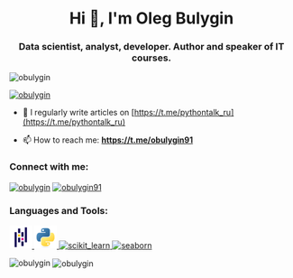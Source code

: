 <h1 align="center">Hi 👋, I'm Oleg Bulygin</h1>
<h3 align="center">Data scientist, analyst, developer. Author and speaker of IT courses.</h3>

<p align="left"> <img src="https://komarev.com/ghpvc/?username=obulygin&label=Profile%20views&color=0e75b6&style=flat" alt="obulygin" /> </p>

<p align="left"> <a href="https://github.com/ryo-ma/github-profile-trophy"><img src="https://github-profile-trophy.vercel.app/?username=obulygin" alt="obulygin" /></a> </p>

- 📝 I regularly write articles on [https://t.me/pythontalk_ru](https://t.me/pythontalk_ru)

- 📫 How to reach me: **https://t.me/obulygin91**

<h3 align="left">Connect with me:</h3>
<p align="left">
<a href="https://linkedin.com/in/obulygin" target="blank"><img align="center" src="https://raw.githubusercontent.com/rahuldkjain/github-profile-readme-generator/master/src/images/icons/Social/linked-in-alt.svg" alt="obulygin" height="30" width="40" /></a>
<a href="https://fb.com/obulygin91" target="blank"><img align="center" src="https://raw.githubusercontent.com/rahuldkjain/github-profile-readme-generator/master/src/images/icons/Social/facebook.svg" alt="obulygin91" height="30" width="40" /></a>
</p>

<h3 align="left">Languages and Tools:</h3>
<p align="left"> <a href="https://pandas.pydata.org/" target="_blank" rel="noreferrer"> <img src="https://raw.githubusercontent.com/devicons/devicon/2ae2a900d2f041da66e950e4d48052658d850630/icons/pandas/pandas-original.svg" alt="pandas" width="40" height="40"/> </a> <a href="https://www.python.org" target="_blank" rel="noreferrer"> <img src="https://raw.githubusercontent.com/devicons/devicon/master/icons/python/python-original.svg" alt="python" width="40" height="40"/> </a> <a href="https://scikit-learn.org/" target="_blank" rel="noreferrer"> <img src="https://upload.wikimedia.org/wikipedia/commons/0/05/Scikit_learn_logo_small.svg" alt="scikit_learn" width="40" height="40"/> </a> <a href="https://seaborn.pydata.org/" target="_blank" rel="noreferrer"> <img src="https://seaborn.pydata.org/_images/logo-mark-lightbg.svg" alt="seaborn" width="40" height="40"/> </a> </p>

<p><img align="left" src="https://github-readme-stats.vercel.app/api/top-langs?username=obulygin&show_icons=true&locale=en&layout=compact" alt="obulygin" /></p>

<p>&nbsp;<img align="center" src="https://github-readme-stats.vercel.app/api?username=obulygin&show_icons=true&locale=en" alt="obulygin" /></p>

